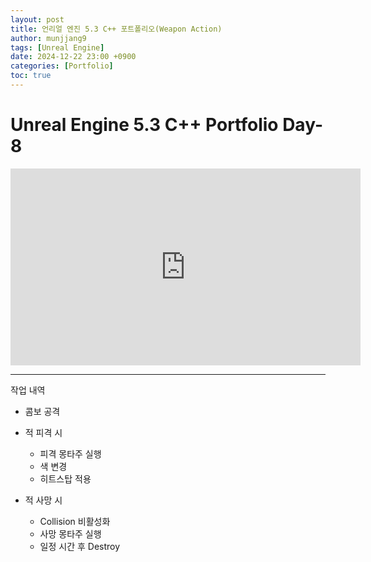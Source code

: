 ```yaml
---
layout: post
title: 언리얼 엔진 5.3 C++ 포트폴리오(Weapon Action)
author: munjjang9
tags: [Unreal Engine]
date: 2024-12-22 23:00 +0900
categories: [Portfolio]
toc: true
---
```


# Unreal Engine 5.3 C++ Portfolio Day-8

<iframe width="560" height="315" src="https://www.youtube.com/embed/3AVkCr1MYak?si=EYzJyePadCOq8_7M" title="YouTube video player" frameborder="0" allow="accelerometer; autoplay; clipboard-write; encrypted-media; gyroscope; picture-in-picture; web-share" referrerpolicy="strict-origin-when-cross-origin" allowfullscreen></iframe>

---

작업 내역

- 콤보 공격

- 적 피격 시 
    - 피격 몽타주 실행
    - 색 변경
    - 히트스탑 적용

- 적 사망 시
    - Collision 비활성화
    - 사망 몽타주 실행
    - 일정 시간 후 Destroy